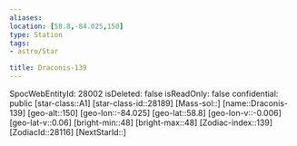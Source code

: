 ```yaml
---
aliases: 
location: [58.8,-84.025,150]
type: Station
tags:
- astro/Star

title: Draconis-139
---
```

SpocWebEntityId: 28002
isDeleted: false
isReadOnly: false
confidential: public
[star-class::A1]
[star-class-id::28189]
[Mass-sol::]
[name::Draconis-139]
[geo-alt::150]
[geo-lon::-84.025]
[geo-lat::58.8]
[geo-lon-v::-0.006]
[geo-lat-v::0.06]
[bright-min::48]
[bright-max::48]
[Zodiac-index::139]
[ZodiacId::28116]
[NextStarId::]



